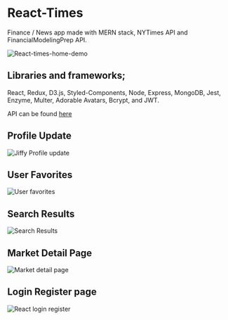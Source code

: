 # React-Times

Finance / News app made with MERN stack, NYTimes API and FinancialModelingPrep
API.

![React-times-home-demo](demo/reactTimes.gif)

## Libraries and frameworks;

React, Redux, D3.js, Styled-Components, Node, Express, MongoDB, Jest, Enzyme, Multer,
Adorable Avatars, Bcrypt, and JWT.

API can be found [here](https://github.com/urlDev/mern-react-times-api)

## Profile Update

![Jiffy Profile update](https://i.paste.pics/37365506fbd4cf4472495e6895ac92d9.png)

## User Favorites

![User favorites](https://i.paste.pics/b12e46504282e9d9b4926e0973310563.png)

## Search Results

![Search Results](https://i.paste.pics/b29f7c6990937e5ea35efaa4a7531a4d.png)

## Market Detail Page

![Market detail page](https://i.paste.pics/088e89dade773b6c3aa5ba9992086621.png)

## Login Register page

![React login register](https://i.paste.pics/ee9714ddf3d385495e45321f15351189.png)
